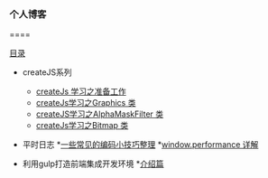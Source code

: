 ### 个人博客
====


[目录]( https://fredshare.github.com/blog/)

* createJS系列
    * [createJs 学习之准备工作](https://github.com/fredshare/blog/issues/1)
    * [createJs学习之Graphics 类](https://github.com/fredshare/blog/issues/2)
    * [createJS学习之AlphaMaskFilter 类](https://github.com/fredshare/blog/issues/3)
    * [createJs学习之Bitmap 类](https://github.com/fredshare/blog/issues/4)

* 平时日志
    *[一些常见的编码小技巧整理](https://github.com/fredshare/blog/issues/8)
    *[window.performance 详解](https://github.com/fredshare/blog/issues/5)

* 利用gulp打造前端集成开发环境
    *[介绍篇](https://github.com/fredshare/blog/issues/9)
